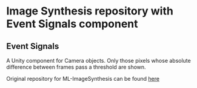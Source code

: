 # Image Synthesis repository with Event Signals component
## Event Signals
A Unity component for Camera objects. Only those pixels whose absolute difference between frames pass a threshold are shown.

Original repository for ML-ImageSynthesis can be found [here](https://bitbucket.org/Unity-Technologies/ml-imagesynthesis/src/master/)
